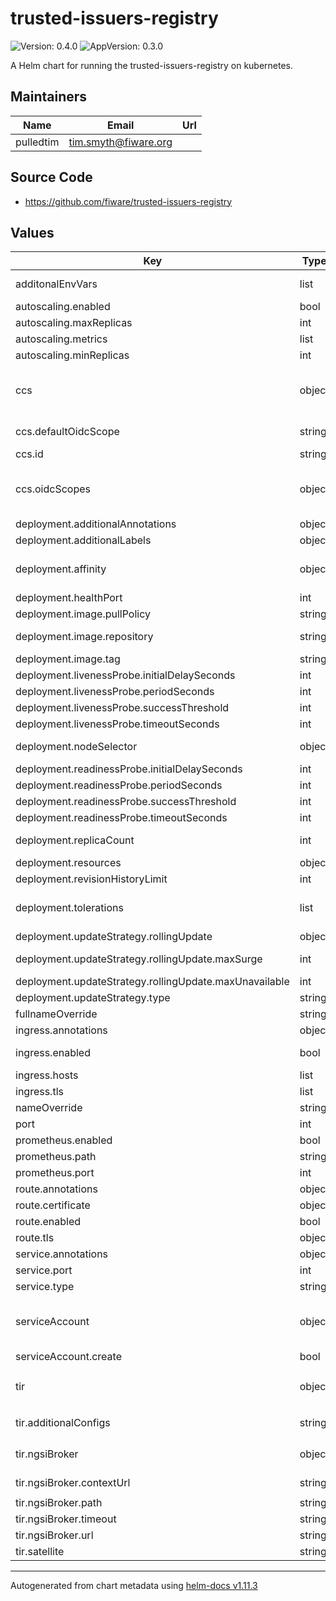 # trusted-issuers-registry

![Version: 0.4.0](https://img.shields.io/badge/Version-0.4.0-informational?style=flat-square) ![AppVersion: 0.3.0](https://img.shields.io/badge/AppVersion-0.3.0-informational?style=flat-square)

A Helm chart for running the trusted-issuers-registry on kubernetes.

## Maintainers

| Name | Email | Url |
| ---- | ------ | --- |
| pulledtim | <tim.smyth@fiware.org> |  |

## Source Code

* <https://github.com/fiware/trusted-issuers-registry>

## Values

| Key | Type | Default | Description |
|-----|------|---------|-------------|
| additonalEnvVars | list | `[]` | a list of additional env vars to be set, check the tir docu for all available options |
| autoscaling.enabled | bool | `false` |  |
| autoscaling.maxReplicas | int | `10` | maximum number of running pods |
| autoscaling.metrics | list | `[]` | metrics to react on |
| autoscaling.minReplicas | int | `1` | minimum number of running pods |
| ccs | object | `{"defaultOidcScope":"defaultScope","id":"did-registry","oidcScopes":{"defaultScope":[{"trustedIssuersLists":["https://til.fiware.dev"],"trustedParticipantsLists":["https://tir.fiware.dev"],"type":"ParticipantRegistryDefaultCredential"}],"didRead":[{"trustedIssuersLists":["https://til.fiware.dev"],"trustedParticipantsLists":["https://tir.fiware.dev"],"type":"ParticipantRegistryCredential"}]}}` | Configuration for the Credential Config Service initiation |
| ccs.defaultOidcScope | string | `"defaultScope"` | Default scope to be used from scopes below, if none is provided |
| ccs.id | string | `"did-registry"` | Id of the service |
| ccs.oidcScopes | object | `{"defaultScope":[{"trustedIssuersLists":["https://til.fiware.dev"],"trustedParticipantsLists":["https://tir.fiware.dev"],"type":"ParticipantRegistryDefaultCredential"}],"didRead":[{"trustedIssuersLists":["https://til.fiware.dev"],"trustedParticipantsLists":["https://tir.fiware.dev"],"type":"ParticipantRegistryCredential"}]}` | Credential configurations for particular scopes |
| deployment.additionalAnnotations | object | `{}` | additional annotations for the deployment, if required |
| deployment.additionalLabels | object | `{}` | additional labels for the deployment, if required |
| deployment.affinity | object | `{}` | affinity template ref: https://kubernetes.io/docs/concepts/configuration/assign-pod-node/#affinity-and-anti-affinity |
| deployment.healthPort | int | `9090` | port to request health information at |
| deployment.image.pullPolicy | string | `"IfNotPresent"` | specification of the image pull policy |
| deployment.image.repository | string | `"quay.io/fiware/trusted-issuers-registry"` | tir image name ref: https://quay.io/repository/fiware/trusted-issuers-registry |
| deployment.image.tag | string | `"0.3.0"` | tag of the image to be used |
| deployment.livenessProbe.initialDelaySeconds | int | `30` |  |
| deployment.livenessProbe.periodSeconds | int | `10` |  |
| deployment.livenessProbe.successThreshold | int | `1` |  |
| deployment.livenessProbe.timeoutSeconds | int | `30` |  |
| deployment.nodeSelector | object | `{}` | selector template ref: https://kubernetes.io/docs/user-guide/node-selection/ |
| deployment.readinessProbe.initialDelaySeconds | int | `31` |  |
| deployment.readinessProbe.periodSeconds | int | `10` |  |
| deployment.readinessProbe.successThreshold | int | `1` |  |
| deployment.readinessProbe.timeoutSeconds | int | `30` |  |
| deployment.replicaCount | int | `1` | initial number of target replications, can be different if autoscaling is enabled |
| deployment.resources | object | `{}` |  |
| deployment.revisionHistoryLimit | int | `3` | number of old replicas to be retained |
| deployment.tolerations | list | `[]` | tolerations template ref: ref: https://kubernetes.io/docs/concepts/configuration/taint-and-toleration/ |
| deployment.updateStrategy.rollingUpdate | object | `{"maxSurge":1,"maxUnavailable":0}` | new pods will be added gradually |
| deployment.updateStrategy.rollingUpdate.maxSurge | int | `1` | number of pods that can be created above the desired amount while updating |
| deployment.updateStrategy.rollingUpdate.maxUnavailable | int | `0` | number of pods that can be unavailable while updating |
| deployment.updateStrategy.type | string | `"RollingUpdate"` | type of the update |
| fullnameOverride | string | `""` | option to override the fullname config in the _helpers.tpl |
| ingress.annotations | object | `{}` | annotations to be added to the ingress |
| ingress.enabled | bool | `false` | should there be an ingress to connect tir with the public internet |
| ingress.hosts | list | `[]` | all hosts to be provided |
| ingress.tls | list | `[]` | configure the ingress' tls |
| nameOverride | string | `""` | option to override the name config in the _helpers.tpl |
| port | int | `8080` | port that the tir container uses |
| prometheus.enabled | bool | `true` | should prometheus scrape be enabled |
| prometheus.path | string | `"/prometheus"` | path for prometheus scrape |
| prometheus.port | int | `9090` | port prometheus scrape is available at |
| route.annotations | object | `{}` | annotations to be added to the route |
| route.certificate | object | `{}` |  |
| route.enabled | bool | `false` |  |
| route.tls | object | `{}` | tls configuration for the route |
| service.annotations | object | `{}` | additional annotations, if required |
| service.port | int | `8080` | port to be used by the service |
| service.type | string | `"ClusterIP"` | service type |
| serviceAccount | object | `{"create":false}` | if a tir specific service account should be used, it can be configured here ref: https://kubernetes.io/docs/tasks/configure-pod-container/configure-service-account/ |
| serviceAccount.create | bool | `false` | specifies if the account should be created |
| tir | object | `{"additionalConfigs":null,"ngsiBroker":{"contextUrl":"https://registry.lab.gaia-x.eu/development/api/trusted-shape-registry/v1/shapes/jsonld/trustframework#","path":"ngsi-ld/v1","timeout":"30s","url":"http://broker:1026"},"satellite":null}` | configuration used by the application |
| tir.additionalConfigs | string | `nil` | additional properties that shall be added to the application config |
| tir.ngsiBroker | object | `{"contextUrl":"https://registry.lab.gaia-x.eu/development/api/trusted-shape-registry/v1/shapes/jsonld/trustframework#","path":"ngsi-ld/v1","timeout":"30s","url":"http://broker:1026"}` | configuration necessary for accessing the backing NGSI LD broker |
| tir.ngsiBroker.contextUrl | string | `"https://registry.lab.gaia-x.eu/development/api/trusted-shape-registry/v1/shapes/jsonld/trustframework#"` | Context file to be used in NGSI LD |
| tir.ngsiBroker.path | string | `"ngsi-ld/v1"` | path to the API |
| tir.ngsiBroker.timeout | string | `"30s"` | timeout to apply when communicating with broker |
| tir.ngsiBroker.url | string | `"http://broker:1026"` | URL of the NGSI LD broker |
| tir.satellite | string | `nil` | configuation needed for the iShare Satellite functionality |

----------------------------------------------
Autogenerated from chart metadata using [helm-docs v1.11.3](https://github.com/norwoodj/helm-docs/releases/v1.11.3)
